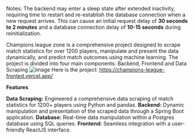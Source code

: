 Notes:
The backend may enter a sleep state after extended inactivity, requiring time to restart and re-establish the database connection when a new request arrives. This can cause an initial request delay of **30 seconds to 2 minutes** and a database connection delay of **10-15 seconds** during reinitialization.

Champions league zone is a comprehensive project designed to scrape match statistics for over 1200 players, manipulate and present the data dynamically, and predict match outcomes using machine learning. The project is divided into four main components: Backend, Frontend and Data Scraping
![image](https://github.com/user-attachments/assets/dda9c68d-2ef4-4cd4-9c21-05b06c51d8fe)
Here is the project: https://champions-league-fronted.vercel.app/

**Features**

**Data Scraping:** Engineered a comprehensive data scraping of match statistics for 1200+ players using Python and pandas.
**Backend:** Dynamic manipulation and presentation of the scraped data through a Spring Boot application.
**Database:** Real-time data manipulation within a Postgres database using SQL queries.
**Frontend:** Seamless integration with a user-friendly ReactJS interface.
